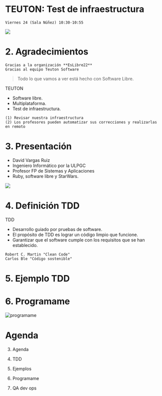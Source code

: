
# TEUTON: Test de infraestructura

```
Viernes 24 (Sala Núñez) 10:30-10:55
```
![](images/teuton-logo.png)

# 2. Agradecimientos

```
Gracias a la organización **EsLibre22**
Gracias al equipo Teuton Software
```

> Todo lo que vamos a ver está hecho con Software Libre.

TEUTON
* Software libre.
* Multiplataforma.
* Test de infraestructura.

```
(1) Revisar nuestra infraestructura
(2) Los profesores pueden automatizar sus correcciones y realizarlas en remoto
```

# 3. Presentación

* David Vargas Ruiz
* Ingeniero Informático por la ULPGC
* Profesor FP de Sistemas y Aplicaciones
* Ruby, software libre y StarWars.

![](images/presentacion.png)

# 4. Definición TDD

TDD
* Desarrollo guiado por pruebas de software.
* El propósito de TDD es lograr un código limpio que funcione.
* Garantizar que el software cumple con los requisitos que se han establecido.

```
Robert C. Martin "Clean Code"
Carlos Ble "Código sostenible"
```

# 5. Ejemplo TDD


# 6. Programame

![programame](images/programame.png)


# Agenda

3. Agenda

4. TDD
5. Ejemplos
6. Programame
7. QA dev ops
